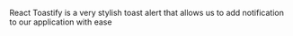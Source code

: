React Toastify is a very stylish toast alert that allows us to add notification to our application with ease
